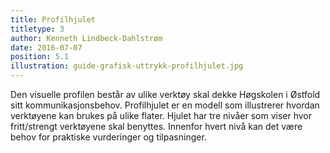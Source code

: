 ```yaml
---
title: Profilhjulet
titletype: 3
author: Kenneth Lindbeck-Dahlstrøm
date: 2016-07-07
position: 5.1
illustration: guide-grafisk-uttrykk-profilhjulet.jpg
---
```


Den visuelle profilen består av ulike verktøy skal dekke Høgskolen i Østfold sitt kommunikasjonsbehov. Profilhjulet er en modell som illustrerer hvordan verktøyene kan brukes på ulike flater. Hjulet har tre nivåer som viser hvor fritt/strengt verktøyene skal benyttes. Innenfor hvert nivå kan det være behov for praktiske vurderinger og tilpasninger.
